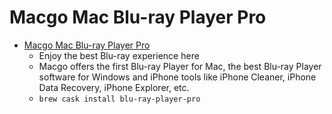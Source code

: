 # Macgo Mac Blu-ray Player Pro
- [Macgo Mac Blu-ray Player Pro](https://www.macblurayplayer.com/)
  -  Enjoy the best Blu-ray experience here
  - Macgo offers the first Blu-ray Player for Mac, the best Blu-ray Player software for Windows and iPhone tools like iPhone Cleaner, iPhone Data Recovery, iPhone Explorer, etc.
  - `brew cask install blu-ray-player-pro`
